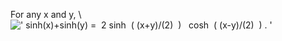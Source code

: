 For any x and y, \\
![' sinh(x)+sinh(y) =  2 sinh  ( (x+y)/(2)  )   cosh  ( (x-y)/(2)  ) . '](../dictionary/equation_images/3800.1..png)
